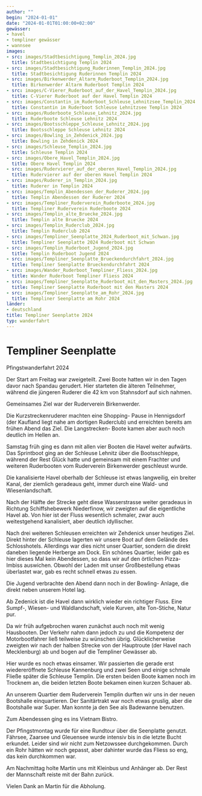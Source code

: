 ```yaml
---
author: ""
begin: "2024-01-01"
date: "2024-01-01T01:00:00+02:00"
gewässer:
- havel
- templiner gewässer
- wannsee
images:
- src: images/Stadtbesichtigung_Templin_2024.jpg
  title: Stadtbesichtigung Templin 2024
- src: images/Stadtbesichtigung_Ruderinnen_Templin_2024.jpg
  title: Stadtbesichtigung Ruderinnen Templin 2024
- src: images/Birkenwerder_Altarm_Ruderboot_Templin_2024.jpg
  title: Birkenwerder Altarm Ruderboot Templin 2024
- src: images/C-Vierer_Ruderboot_auf_der_Havel_Templin_2024.jpg
  title: C-Vierer Ruderboot auf der Havel Templin 2024
- src: images/Constantin_im_Ruderboot_Schleuse_Lehnitzsee_Templin_2024.jpg
  title: Constantin im Ruderboot Schleuse Lehnitzsee Templin 2024
- src: images/Ruderboote_Schleuse_Lehnitz_2024.jpg
  title: Ruderboote Schleuse Lehnitz 2024
- src: images/Bootsschleppe_Schleuse_Lehnitz_2024.jpg
  title: Bootsschleppe Schleuse Lehnitz 2024
- src: images/Bowling_in_Zehdenick_2024.jpg
  title: Bowling in Zehdenick 2024
- src: images/Schleuse_Templin_2024.jpg
  title: Schleuse Templin 2024
- src: images/Obere_Havel_Templin_2024.jpg
  title: Obere Havel Templin 2024
- src: images/Rudervierer_auf_der_oberen_Havel_Templin_2024.jpg
  title: Rudervierer auf der oberen Havel Templin 2024
- src: images/Ruderer_in_Templin_2024.jpg
  title: Ruderer in Templin 2024
- src: images/Templin_Abendessen_der_Ruderer_2024.jpg
  title: Templin Abendessen der Ruderer 2024
- src: images/Templiner_Ruderverein_Ruderboote_2024.jpg
  title: Templiner Ruderverein Ruderboote 2024
- src: images/Templin_alte_Bruecke_2024.jpg
  title: Templin alte Bruecke 2024
- src: images/Templin_Ruderclub_2024.jpg
  title: Templin Ruderclub 2024
- src: images/Templiner_Seenplatte_2024_Ruderboot_mit_Schwan.jpg
  title: Templiner Seenplatte 2024 Ruderboot mit Schwan
- src: images/Templin_Ruderboot_Jugend_2024.jpg
  title: Templin Ruderboot Jugend 2024
- src: images/Templiner_Seenplatte_Brueckendurchfahrt_2024.jpg
  title: Templiner Seenplatte Brueckendurchfahrt 2024
- src: images/Wander_Ruderboot_Templiner_Fliess_2024.jpg
  title: Wander Ruderboot Templiner Fliess 2024
- src: images/Templiner_Seenplatte_Ruderboot_mit_den_Masters_2024.jpg
  title: Templiner Seenplatte Ruderboot mit den Masters 2024
- src: images/Templiner_Seenplatte_am_Rohr_2024.jpg
  title: Templiner Seenplatte am Rohr 2024
länder:
- deutschland
title: Templiner Seenplatte 2024
typ: wanderfahrt
---
```



# Templiner Seenplatte


Pfingstwanderfahrt 2024

Der Start am Freitag war zweigeteilt. Zwei Boote hatten wir in den Tagen davor nach Spandau gerudert. Hier starteten die älteren Teilnehmer, während die jüngeren Ruderer die 42 km von Stahnsdorf auf sich nahmen.

Gemeinsames Ziel war der Ruderverein Birkenwerder.

Die Kurzstreckenruderer machten eine Shopping- Pause in Hennigsdorf (der Kaufland liegt nahe am dortigen Ruderclub) und erreichten bereits am frühen Abend das Ziel. Die Langstrecken- Boote kamen aber auch noch deutlich im Hellen an.

Samstag früh ging es dann mit allen vier Booten die Havel weiter aufwärts. Das Sprintboot ging an der Schleuse Lehnitz über die Bootsschleppe, während der Rest Glück hatte und gemeinsam mit einem Frachter und weiteren Ruderbooten vom Ruderverein Birkenwerder geschleust wurde.

Die kanalisierte Havel oberhalb der Schleuse ist etwas langweilig, ein breiter Kanal, der ziemlich geradeaus geht, immer durch eine Wald- und Wiesenlandschaft.

Nach der Hälfte der Strecke geht diese Wasserstrasse weiter geradeaus in Richtung Schiffshebewerk Niederfinow, wir zweigten auf die eigentliche Havel ab. Von hier ist der Fluss wesentlich schmaler, zwar auch weitestgehend kanalisiert, aber deutlich idyllischer.

Nach drei weiteren Schleusen erreichten wir Zehdenick unser heutiges Ziel. Direkt hinter der Schleuse lagerten wir unsere Boot auf dem Gelände des Schlosshotels. Allerdings war dies nicht unser Quartier, sondern die direkt daneben liegende Herberge am Dock. Ein schönes Quartier, leider gab es hier dieses Mal kein Abendessen, so dass wir auf den örtlichen Pizza- Imbiss auswichen. Obwohl der Laden mit unser Großbestellung etwas überlastet war, gab es recht schnell etwas zu essen.

Die Jugend verbrachte den Abend dann noch in der Bowling- Anlage, die direkt neben unserem Hotel lag.

Ab Zedenick ist die Havel dann wirklich wieder ein richtiger Fluss. Eine Sumpf-, Wiesen- und Waldlandschaft, viele Kurven, alte Ton-Stiche, Natur pur.

Da wir früh aufgebrochen waren zunächst auch noch mit wenig Hausbooten. Der Verkehr nahm dann jedoch zu und die Kompetenz der Motorbootfahrer ließ teilweise zu wünschen übrig. Glücklicherweise zweigten wir nach der halben Strecke von der Hauptroute (der Havel nach Mecklenburg) ab und bogen auf die Templiner Gewässer ab.

Hier wurde es noch etwas einsamer. Wir passierten die gerade erst wiedereröffnete Schleuse Kannenburg und zwei Seen und einige schmale Fließe später die Schleuse Templin. Die ersten beiden Boote kamen noch im Trocknem an, die beiden letzten Boote bekamen einen kurzen Schauer ab.

An unserem Quartier dem Ruderverein Templin durften wir uns in der neuen Bootshalle einquartieren. Der Sanitärtrakt war noch etwas gruslig, aber die Bootshalle war Super. Man konnte ja den See als Badewanne benutzen.

Zum Abendessen ging es ins Vietnam Bistro.

Der Pfingstmontag wurde für eine Rundtour über die Seenplatte genutzt. Fährsee, Zaarsee und Gleuensee wurde intensiv bis in die letzte Bucht erkundet. Leider sind wir nicht zum Netzowssee durchgekommen. Durch ein Rohr hätten wir noch gepasst, aber dahinter wurde das Fliess so eng, das kein durchkommen war.

Am Nachmittag holte Martin uns mit Kleinbus und Anhänger ab. Der Rest der Mannschaft reiste mit der Bahn zurück.

Vielen Dank an Martin für die Abholung.
